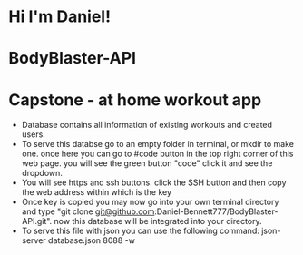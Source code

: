 # Hi I'm Daniel!
# BodyBlaster-API
# Capstone - at home workout app
- Database contains all information of existing workouts and created users. 
- To serve this databse go to an empty folder in terminal, or mkdir to make one. once here you can go to #code button in the top right corner of this
web page. you will see the green button "code" click it and see the dropdown.
- You will see https and ssh buttons. click the SSH button and then copy the 
web address within which is the key
- Once key is copied you may now go into your own terminal directory and type "git clone git@github.com:Daniel-Bennett777/BodyBlaster-API.git". now this database will be integrated into your directory.
- To serve this file with json you can use the following command: json-server database.json 8088 -w 
